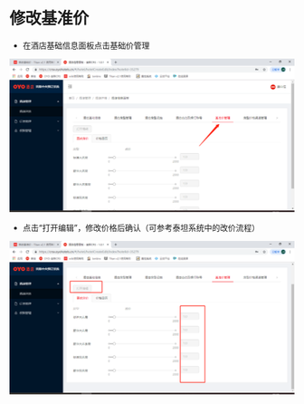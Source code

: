 # 修改基准价

* 在酒店基础信息面板点击基础价管理

![](../../../../.gitbook/assets/image%20%28122%29.png)

* 点击“打开编辑”，修改价格后确认（可参考泰坦系统中的改价流程）

![](../../../../.gitbook/assets/image%20%28170%29.png)

